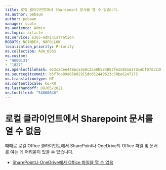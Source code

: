 ```yaml
---
title: 로컬 클라이언트에서 Sharepoint 문서를 열 수 없습니다.
ms.author: pebaum
author: pebaum
manager: scotv
ms.audience: Admin
ms.topic: article
ms.service: o365-administration
ROBOTS: NOINDEX, NOFOLLOW
localization_priority: Priority
ms.collection: Adm_O365
ms.custom:
- "9000131"
- "1827"
ms.openlocfilehash: e63cadee448eca3e0c25a8b584883fe158b1e170cebf07d32301ac9cede51ab2
ms.sourcegitcommit: b5f7da89a650d2915dc652449623c78be6247175
ms.translationtype: HT
ms.contentlocale: ko-KR
ms.lasthandoff: 08/05/2021
ms.locfileid: "54060646"
---
```

# <a name="unable-to-open-sharepoint-documents-in-local-client"></a>로컬 클라이언트에서 Sharepoint 문서를 열 수 없음

때때로 로컬 Office 클라이언트에서 SharePoint나 OneDrive의 Office 파일 및 문서를 여는 데 어려움이 있을 수 있습니다.

- [SharePoint나 OneDrive에서 Office 파일을 열 수 없음](https://docs.microsoft.com/sharepoint/troubleshoot/administration/cant-open-office-files)
